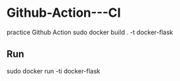 # Github-Action---CI
practice Github Action
sudo docker build . -t docker-flask

## Run
sudo docker run -ti docker-flask 

